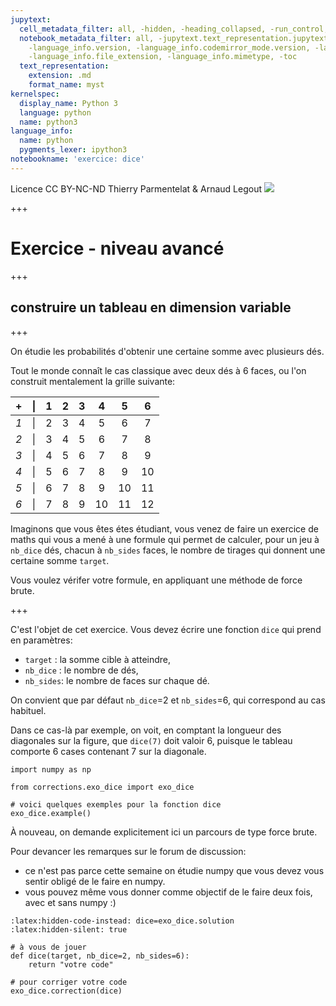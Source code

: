 ```yaml
---
jupytext:
  cell_metadata_filter: all, -hidden, -heading_collapsed, -run_control, -trusted
  notebook_metadata_filter: all, -jupytext.text_representation.jupytext_version, -jupytext.text_representation.format_version,
    -language_info.version, -language_info.codemirror_mode.version, -language_info.codemirror_mode,
    -language_info.file_extension, -language_info.mimetype, -toc
  text_representation:
    extension: .md
    format_name: myst
kernelspec:
  display_name: Python 3
  language: python
  name: python3
language_info:
  name: python
  pygments_lexer: ipython3
notebookname: 'exercice: dice'
---
```


<div class="licence">
<span>Licence CC BY-NC-ND</span>
<span>Thierry Parmentelat &amp; Arnaud Legout</span>
<span><img src="media/both-logos-small-alpha.png" /></span>
</div>

+++

# Exercice - niveau avancé

+++

## construire un tableau en dimension variable

+++

On étudie les probabilités d'obtenir une certaine somme avec plusieurs dés. 

Tout le monde connaît le cas classique avec deux dés à 6 faces, ou l'on construit mentalement la grille suivante:

|  +  | &#124; | 1 | 2 | 3 | 4 | 5 | 6 |
|:---:|:------:|:-:|:-:|:-:|:-:|:-:|:-:|
| *1* | &#124; | 2 | 3 | 4 | 5 | 6 | 7 | 
| *2* | &#124; | 3 | 4 | 5 | 6 | 7 | 8 | 
| *3* | &#124; | 4 | 5 | 6 | 7 | 8 | 9 | 
| *4* | &#124; | 5 | 6 | 7 | 8 | 9 |10 | 
| *5* | &#124; | 6 | 7 | 8 | 9 |10 |11 | 
| *6* | &#124; | 7 | 8 | 9 |10 |11 |12 | 

Imaginons que vous êtes étes étudiant, vous venez de faire un exercice de maths qui vous a mené à une formule qui permet de calculer, pour un jeu à `nb_dice` dés, chacun à `nb_sides` faces, le nombre de tirages qui donnent une certaine somme `target`.

Vous voulez vérifer votre formule, en appliquant une méthode de force brute.

+++

C'est l'objet de cet exercice. Vous devez écrire une fonction `dice` qui prend en paramètres:

* `target` : la somme cible à atteindre,
* `nb_dice` : le nombre de dés,
* `nb_sides`: le nombre de faces sur chaque dé.

On convient que par défaut `nb_dice`=2 et `nb_sides`=6, qui correspond au cas habituel.

Dans ce cas-là par exemple, on voit, en comptant la longueur des diagonales sur la figure, que `dice(7)` doit valoir 6, puisque le tableau comporte 6 cases contenant 7 sur la diagonale.

```{code-cell} ipython3
import numpy as np

from corrections.exo_dice import exo_dice

# voici quelques exemples pour la fonction dice
exo_dice.example()
```

À nouveau, on demande explicitement ici un parcours de type force brute.

Pour devancer les remarques sur le forum de discussion:

* ce n'est pas parce cette semaine on étudie numpy que vous devez vous sentir obligé de le faire en numpy. 
* vous pouvez même vous donner comme objectif de le faire deux fois, avec et sans numpy :)

```{code-cell} ipython3
:latex:hidden-code-instead: dice=exo_dice.solution
:latex:hidden-silent: true

# à vous de jouer
def dice(target, nb_dice=2, nb_sides=6):
    return "votre code"
```

```{code-cell} ipython3
# pour corriger votre code
exo_dice.correction(dice)
```
